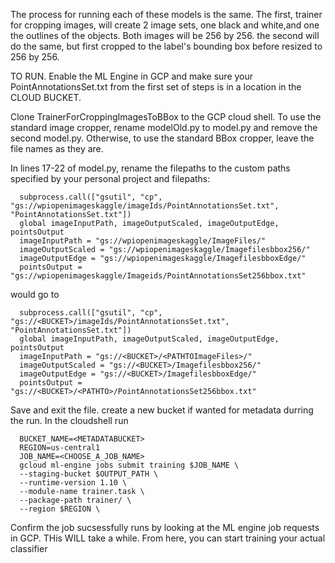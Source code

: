 The process for running each of these models is the same. 
The first, trainer for cropping images, will create 2 image sets, one black and white,and one the outlines of the objects.
Both images will be 256 by 256.
the second will do the same, but first cropped to the label's bounding box before resized to 256 by 256.

TO RUN. 
Enable the ML Engine in GCP and make sure your PointAnnotationsSet.txt from the first set of steps is in a location in the
CLOUD BUCKET.

Clone TrainerForCroppingImagesToBBox to the GCP cloud shell.
To use the standard image cropper, rename modelOld.py to model.py and remove the second model.py.
Otherwise, to use the standard BBox cropper, leave the file names as they are.

In lines 17-22 of model.py, rename the filepaths to the custom paths specified by your personal project and filepaths:
 
      subprocess.call(["gsutil", "cp", "gs://wpiopenimageskaggle/imageIds/PointAnnotationsSet.txt", "PointAnnotationsSet.txt"])
      global imageInputPath, imageOutputScaled, imageOutputEdge, pointsOutput
      imageInputPath = "gs://wpiopenimageskaggle/ImageFiles/"
      imageOutputScaled = "gs://wpiopenimageskaggle/Imagefilesbbox256/"
      imageOutputEdge = "gs://wpiopenimageskaggle/ImagefilesbboxEdge/"
      pointsOutput = "gs://wpiopenimageskaggle/Imageids/PointAnnotationsSet256bbox.txt"
      
would go to

      subprocess.call(["gsutil", "cp", "gs://<BUCKET>/imageIds/PointAnnotationsSet.txt", "PointAnnotationsSet.txt"])
      global imageInputPath, imageOutputScaled, imageOutputEdge, pointsOutput
      imageInputPath = "gs://<BUCKET>/<PATHTOImageFiles>/"
      imageOutputScaled = "gs://<BUCKET>/Imagefilesbbox256/"
      imageOutputEdge = "gs://<BUCKET>/ImagefilesbboxEdge/"
      pointsOutput = "gs://<BUCKET>/<PATHTO>/PointAnnotationsSet256bbox.txt"

Save and exit the file. create a new bucket if wanted for metadata durring the run. In the cloudshell run

      BUCKET_NAME=<METADATABUCKET>
      REGION=us-central1
      JOB_NAME=<CHOOSE_A_JOB_NAME>
      gcloud ml-engine jobs submit training $JOB_NAME \
      --staging-bucket $OUTPUT_PATH \
      --runtime-version 1.10 \
      --module-name trainer.task \
      --package-path trainer/ \
      --region $REGION \
      
 Confirm the job sucsessfully runs by looking at the ML engine job requests in GCP. THis WILL take a while. 
 From here, you can start training your actual classifier
    
